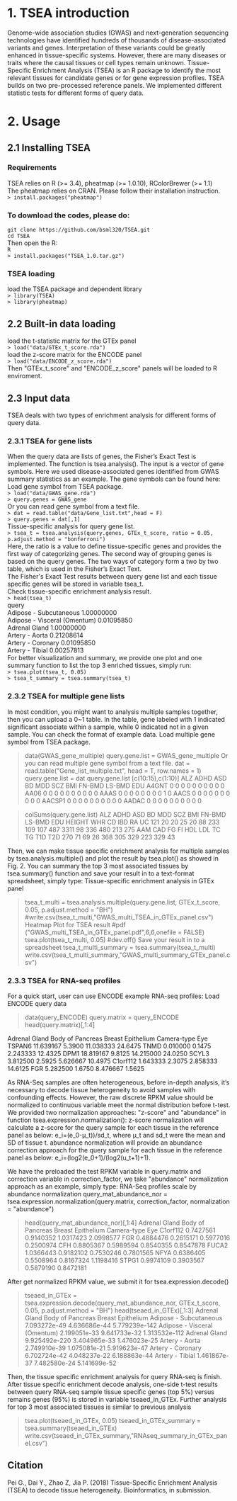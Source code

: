 # 1. TSEA introduction
Genome-wide association studies (GWAS) and next-generation sequencing technologies have identified hundreds of thousands of disease-associated variants and genes. Interpretation of these variants could be greatly enhanced in tissue-specific systems. However, there are many diseases or traits where the causal tissues or cell types remain unknown. Tissue-Specific Enrichment Analysis (TSEA) is an R package to identify the most relevant tissues for candidate genes or for gene expression profiles. TSEA builds on two pre-processed reference panels. We implemented different statistic tests for different forms of query data. 
# 2. Usage
## 2.1 Installing TSEA
### Requirements
TSEA relies on R (>= 3.4), pheatmap (>= 1.0.10), RColorBrewer (>= 1.1)  
The pheatmap relies on CRAN. Please follow their installation instruction.  
`> install.packages("pheatmap")  `
### To download the codes, please do:
`git clone https://github.com/bsml320/TSEA.git`  
`cd TSEA`  
Then open the R:   
`R`  
`> install.packages("TSEA_1.0.tar.gz")  `
### TSEA loading
load the TSEA package and dependent library  
`> library(TSEA)`  
`> library(pheatmap)`  
## 2.2 Built-in data loading
load the t-statistic matrix for the GTEx panel  
`> load("data/GTEx_t_score.rda")`  
load the z-score matrix for the ENCODE panel  
`> load("data/ENCODE_z_score.rda")`  
Then "GTEx_t_score" and "ENCODE_z_score" panels will be loaded to R enviroment.  
## 2.3 Input data
TSEA deals with two types of enrichment analysis for different forms of query data. 
### 2.3.1 TSEA for gene lists
When the query data are lists of genes, the Fisher’s Exact Test is implemented. The function is tsea.analysis(). The input is a vector of gene symbols. Here we used disease-associated genes identified from GWAS summary statistics as an example. The gene symbols can be found here:  
Load gene symbol from TSEA package.  
`> load("data/GWAS_gene.rda")`  
`> query.genes = GWAS_gene`  
Or you can read gene symbol from a text file.  
`> dat = read.table("data/Gene_list.txt",head = F)`  
`> query.genes = dat[,1]`  
Tissue-specific analysis for query gene list.  
`> tsea_t = tsea.analysis(query.genes, GTEx_t_score, ratio = 0.05, p.adjust.method = "bonferroni")`  
Here, the ratio is a value to define tissue-specific genes and provides the first way of categorizing genes. The second way of grouping genes is based on the query genes. The two ways of category form a two by two table, which is used in the Fisher’s Exact Text.  
The Fisher's Exact Test results between query gene list and each tissue specific genes will be stored in variable tsea_t.  
Check tissue-specific enrichment analysis result.  
`> head(tsea_t)`  
                                  query  
Adipose - Subcutaneous       1.00000000  
Adipose - Visceral (Omentum) 0.01095850  
Adrenal Gland                1.00000000  
Artery - Aorta               0.21208614  
Artery - Coronary            0.01095850  
Artery - Tibial              0.00257813  
For better visualization and summary, we provide one plot and one summary function to list the top 3 enriched tissues, simply run:  
`> tsea.plot(tsea_t, 0.05)`  
`> tsea_t_summary = tsea.summary(tsea_t)`  

### 2.3.2 TSEA for multiple gene lists
In most condition, you might want to analysis multiple samples together, then you can upload a 0~1 table. In the table, gene labeled with 1 indicated significant associate within a sample, while 0 indicated not in a given sample. You can check the format of example data.
Load multiple gene symbol from TSEA package.
> data(GWAS_gene_multiple)
> query.gene.list = GWAS_gene_multiple
 Or you can read multiple gene symbol from a text file.
> dat = read.table("Gene_list_multiple.txt", head = T, row.names = 1)
> query.gene.list = dat
> query.gene.list [c(10:15),c(1:10)]
       ALZ ADHD ASD BD MDD SCZ BMI FN-BMD LS-BMD EDU
A4GNT    0    0   0  0   0   0   0      0      0   0
AA06     0    0   0  0   0   0   0      0      0   0
AAAS     0    0   0  0   0   0   0      0      1   0
AACS     0    0   0  0   0   0   0      0      0   0
AACSP1   0    0   0  0   0   0   0      0      0   0
AADAC    0    0   0  0   0   0   0      0      0   0

> colSums(query.gene.list)
  ALZ   ADHD    ASD     BD    MDD    SCZ    BMI FN-BMD LS-BMD    EDU HEIGHT    WHR     CD    IBD     RA     UC 
   121     20     20     25     20     88    233    109    107    487   3311     98    336    480    213    275 
   AAM    CAD     FG     FI    HDL    LDL     TC     TG    T1D    T2D 
   270     71     69     26    368    305    329    223    329     43

Then, we can make tissue specific enrichment analysis for multiple samples by tsea.analysis.multiple() and plot the result by tsea.plot() as showed in Fig. 2. You can summary the top 3 most associated tissues by tsea.summary() function and save your result in to a text-format spreadsheet, simply type:
Tissue-specific enrichment analysis in GTEx panel
> tsea_t_multi = tsea.analysis.multiple(query.gene.list, 
		GTEx_t_score, 0.05, p.adjust.method = "BH")
> #write.csv(tsea_t_multi,"GWAS_multi_TSEA_in_GTEx_panel.csv")
Heatmap Plot for TSEA result
> #pdf ("GWAS_multi_TSEA_in_GTEx_panel.pdf",6,6,onefile = FALSE)
> tsea.plot(tsea_t_multi, 0.05)
> #dev.off()
Save your result in to a spreadsheet
> tsea_t_multi_summary = tsea.summary(tsea_t_multi)
> write.csv(tsea_t_multi_summary,"GWAS_multi_summary_GTEx_panel.csv")

### 2.3.3 TSEA for RNA-seq profiles
For a quick start, user can use ENCODE example RNA-seq profiles:
Load ENCODE query data
> data(query_ENCODE)
> query.matrix = query_ENCODE
> head(query.matrix)[,1:4]

Adrenal Gland Body of Pancreas Breast Epithelium Camera-type Eye 
TSPAN6	11.639167	5.3900	11.038333	24.6475
TNMD		0.010000	0.1475	2.243333	12.4325
DPM1		18.819167	9.8125	14.215000	24.0250
SCYL3		3.812500	2.5925	5.626667	10.4975
C1orf112	1.643333	2.3075	2.858333	14.6125
FGR		5.282500	1.6750	8.476667	1.5625

As RNA-Seq samples are often heterogeneous, before in-depth analysis, it’s necessary to decode tissue heterogeneity to avoid samples with confounding effects. However, the raw discrete RPKM value should be normalized to continuous variable meet the normal distribution before t-test. We provided two normalization approaches: "z-score" and "abundance" in function tsea.expression.normalization():
	z-score normalization will calculate a z-score for the query sample for each tissue in the reference panel as below: e_i=(e_0-μ_t))/sd_t, where μ_t and sd_t were the mean and SD of tissue t. 
	abundance normalization will provide an abundance correction approach for the query sample for each tissue in the reference panel as below: e_i=(log2(e_0+1)/(log2(u_t+1)+1).

We have the preloaded the test RPKM variable in query.matrix and correction variable in correction_factor, we take "abundance" normalization approach as an example, simply type:
RNA-Seq profiles scale by abundance normalization
query_mat_abundance_nor = tsea.expression.normalization(query.matrix, correction_factor, normalization = "abundance")
> head(query_mat_abundance_nor)[,1:4]
Adrenal Gland Body of Pancreas Breast Epithelium Camera-type Eye
C1orf112	0.7427561	0.9140352	1.0317423 	2.0998577
FGR 		0.4884476	0.2615171	0.5977016 	0.2500974
CFH    	0.8805367	0.5989594 	0.8540355 	0.8547878
FUCA2  	1.0366443	0.9182102	0.7530246	0.7801565
NFYA		0.6386405	0.5508964	0.8167324	1.1198416
STPG1		0.9974109	0.3903567	0.5879190	0.8472181

After get normalized RPKM value, we submit it for tsea.expression.decode()
> tseaed_in_GTEx = tsea.expression.decode(query_mat_abundance_nor, 
		GTEx_t_score, 0.05, p.adjust.method = "BH")
> head(tseaed_in_GTEx)[,1:3]
            Adrenal Gland Body of Pancreas Breast Epithelium
Adipose - Subcutaneous	7.093272e-49 4.636686e-44 5.779239e-142
Adipose - Visceral (Omentum) 2.199051e-33	9.641733e-32 1.313532e-112
Adrenal Gland	9.925492e-220 3.404965e-33 1.476023e-25
Artery - Aorta	2.749910e-39 1.075081e-21 5.919623e-47
Artery - Coronary	6.702724e-42 4.048237e-22 6.188863e-44
Artery - Tibial	1.461867e-37 7.482580e-24 5.141699e-52 

Then, the tissue specific enrichment analysis for query RNA-seq is finish. After tissue specific enrichment decode analysis, one-side t-test results between query RNA-seq sample tissue specific genes (top 5%) versus remains genes (95%) is stored in variable tseaed_in_GTEx. Further analysis for top 3 most associated tissues is similar to previous analysis

> tsea.plot(tseaed_in_GTEx, 0.05)
> tseaed_in_GTEx_summary = tsea.summary(tseaed_in_GTEx)
> write.csv(tseaed_in_GTEx_summary,"RNAseq_summary_in_GTEx_panel.csv")

## Citation
Pei G., Dai Y., Zhao Z, Jia P. (2018) Tissue-Specific Enrichment Analysis (TSEA) to decode tissue heterogeneity. Bioinformatics, in submission.


















